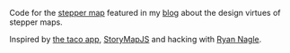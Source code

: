 Code for the [stepper map](http://danhillreports.com/wp-content/uploads/2013/10/step-map/) featured in my [blog](http://danhillreports.com/?p=683) about the design virtues of stepper maps.

Inspired by [the taco app](http://timeline.chicagotribune.com/chi-fox-valley-taco-tour-20130422/step/chi-fox-valley-taco-tour-intro-20130423), [StoryMapJS](http://storymap.knightlab.com/) and hacking with [Ryan Nagle](https://github.com/rnagle).
